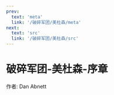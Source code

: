 ```yaml
---
prev:
  text: 'meta'
  link: '/破碎军团/美杜森/meta'
next:
  text: 'src'
  link: '/破碎军团/美杜森/src'
---
```


# 破碎军团-美杜森-序章

作者: Dan Abnett
